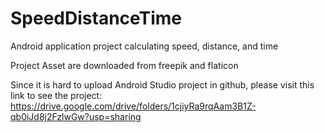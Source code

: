 # SpeedDistanceTime
Android application project calculating speed, distance, and time

Project Asset are downloaded from freepik and flaticon

Since it is hard to upload Android Studio project in github, please visit this link to see the project:
https://drive.google.com/drive/folders/1cjiyRa9rqAam3B1Z-qb0iJd8j2FzlwGw?usp=sharing
